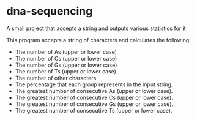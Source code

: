 # dna-sequencing
A small project that accepts a string and outputs various statistics for it

This program accepts a string of characters and calculates the following:

* The number of As (upper or lower case)
* The number of Cs (upper or lower case)
* The number of Gs (upper or lower case)
* The number of Ts (upper or lower case)
* The number of other characters.
* The percentage that each group represents in the input string.
* The greatest number of consecutive As (upper or lower case).
* The greatest number of consecutive Cs (upper or lower case).
* The greatest number of consecutive Gs (upper or lower case).
* The greatest number of consecutive Ts (upper or lower case).
